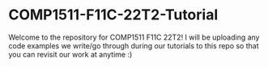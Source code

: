 # COMP1511-F11C-22T2-Tutorial
Welcome to the repository for COMP1511 F11C 22T2! I will be uploading any code examples we write/go through during our tutorials to this repo so that you can revisit our work at anytime :)
